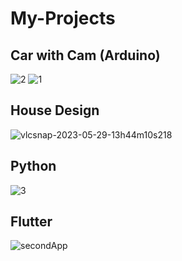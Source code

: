# My-Projects
## Car with Cam (Arduino)
![2](https://github.com/elprince1/My-Projects/assets/90717826/52b8ab41-1009-4cef-8ced-2b68bc340852) ![1](https://github.com/elprince1/My-Projects/assets/90717826/c1633042-9edc-4159-9096-acbcd1f52ab3)
## House Design
![vlcsnap-2023-05-29-13h44m10s218](https://github.com/elprince1/My-Projects/assets/90717826/f8f244d3-7f33-46da-b09b-fb8321e61b40)
## Python
![3](https://github.com/elprince1/My-Projects/assets/90717826/16d1d814-c7a9-4b61-a09c-5d64d223538b)
## Flutter
![secondApp](https://github.com/elprince1/My-Projects/assets/90717826/80e347cd-f949-443b-9c80-b07134a6683e)
